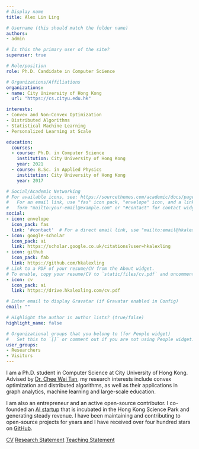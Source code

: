 ```yaml
---
# Display name
title: Alex Lin Ling

# Username (this should match the folder name)
authors:
- admin

# Is this the primary user of the site?
superuser: true

# Role/position
role: Ph.D. Candidate in Computer Science

# Organizations/Affiliations
organizations:
- name: City University of Hong Kong
  url: "https://cs.cityu.edu.hk"

interests:
- Convex and Non-Convex Optimization
- Distributed Algorithms
- Statistical Machine Learning
- Personalized Learning at Scale

education:
  courses:
  - course: Ph.D. in Computer Science
    institution: City University of Hong Kong
    year: 2021
  - course: B.Sc. in Applied Physics
    institution: City University of Hong Kong
    year: 2017

# Social/Academic Networking
# For available icons, see: https://sourcethemes.com/academic/docs/page-builder/#icons
#   For an email link, use "fas" icon pack, "envelope" icon, and a link in the
#   form "mailto:your-email@example.com" or "#contact" for contact widget.
social:
- icon: envelope
  icon_pack: fas
  link: '#contact'  # For a direct email link, use "mailto:email@hkalexling.com".
- icon: google-scholar
  icon_pack: ai
  link: https://scholar.google.co.uk/citations?user=hkalexling
- icon: github
  icon_pack: fab
  link: https://github.com/hkalexling
# Link to a PDF of your resume/CV from the About widget.
# To enable, copy your resume/CV to `static/files/cv.pdf` and uncomment the lines below.
- icon: cv
  icon_pack: ai
  link: https://drive.hkalexling.com/cv.pdf

# Enter email to display Gravatar (if Gravatar enabled in Config)
email: ""

# Highlight the author in author lists? (true/false)
highlight_name: false

# Organizational groups that you belong to (for People widget)
#   Set this to `[]` or comment out if you are not using People widget.
user_groups:
- Researchers
- Visitors
---
```


I am a Ph.D. student in Computer Science at City University of Hong Kong. Advised by [Dr. Chee Wei Tan](https://www.cs.cityu.edu.hk/~cheewtan/), my research interests include convex optimization and distributed algorithms, as well as their applications in graph analytics, machine learning and large-scale education.

I am also an entrepreneur and an active open-source contributor. I co-founded an [AI startup](https://nautilustech.ai/) that is incubated in the Hong Kong Science Park and generating steady revenue. I have been maintaining and contributing to open-source projects for years and I have received over four hundred stars on [GitHub](https://github.com/hkalexling).

<a class="btn btn-outline-primary" type="button" target="_blank" href="https://drive.hkalexling.com/cv.pdf">CV</a>
<a class="btn btn-outline-primary" type="button" target="_blank" href="https://drive.hkalexling.com/rs.pdf">Research Statement</a>
<a class="btn btn-outline-primary" type="button" target="_blank" href="https://drive.hkalexling.com/ts.pdf">Teaching Statement</a>

